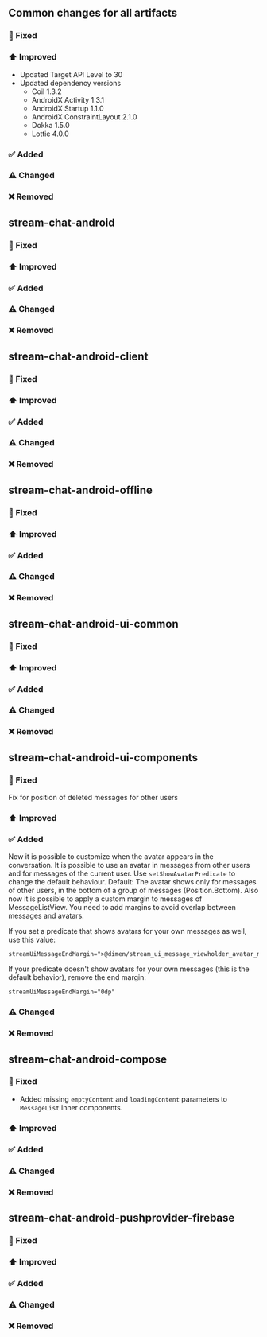 ## Common changes for all artifacts
### 🐞 Fixed

### ⬆️ Improved
- Updated Target API Level to 30
- Updated dependency versions
  - Coil 1.3.2
  - AndroidX Activity 1.3.1
  - AndroidX Startup 1.1.0
  - AndroidX ConstraintLayout 2.1.0
  - Dokka 1.5.0
  - Lottie 4.0.0
### ✅ Added

### ⚠️ Changed

### ❌ Removed


## stream-chat-android
### 🐞 Fixed

### ⬆️ Improved

### ✅ Added

### ⚠️ Changed

### ❌ Removed


## stream-chat-android-client
### 🐞 Fixed

### ⬆️ Improved

### ✅ Added

### ⚠️ Changed

### ❌ Removed


## stream-chat-android-offline
### 🐞 Fixed

### ⬆️ Improved

### ✅ Added

### ⚠️ Changed

### ❌ Removed


## stream-chat-android-ui-common
### 🐞 Fixed

### ⬆️ Improved

### ✅ Added

### ⚠️ Changed

### ❌ Removed


## stream-chat-android-ui-components
### 🐞 Fixed
Fix for position of deleted messages for other users
### ⬆️ Improved

### ✅ Added
Now it is possible to customize when the avatar appears in the conversation. It is
possible to use an avatar in messages from other users and for messages of the current user. Use
`setShowAvatarPredicate` to change the default behaviour. Default: The avatar shows only
for messages of other users, in the bottom of a group of messages (Position.Bottom).
Also now it is possible to apply a custom margin to messages of MessageListView. You need
to add margins to avoid overlap between messages and avatars.

If you set a predicate that shows avatars for your own messages as well, use this value:

```
streamUiMessageEndMargin=">@dimen/stream_ui_message_viewholder_avatar_missing_margin"
```

If your predicate doesn't show avatars for your own messages (this is the default behavior), remove the end margin:

```
streamUiMessageEndMargin="0dp"
```


### ⚠️ Changed

### ❌ Removed


## stream-chat-android-compose
### 🐞 Fixed
- Added missing `emptyContent` and `loadingContent` parameters to `MessageList` inner components.

### ⬆️ Improved

### ✅ Added

### ⚠️ Changed

### ❌ Removed


## stream-chat-android-pushprovider-firebase
### 🐞 Fixed

### ⬆️ Improved

### ✅ Added

### ⚠️ Changed

### ❌ Removed
